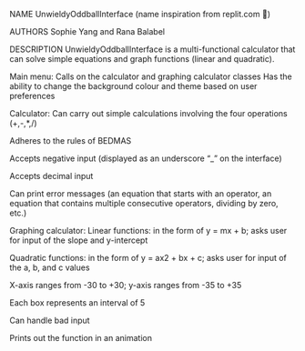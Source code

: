 NAME
UnwieldyOddballInterface (name inspiration from replit.com 🥰)

AUTHORS
Sophie Yang and Rana Balabel

DESCRIPTION
UnwieldyOddballInterface is a multi-functional calculator that can solve simple equations and graph functions (linear and quadratic). 

Main menu:
Calls on the calculator and graphing calculator classes
Has the ability to change the background colour and theme based on user preferences

Calculator:
Can carry out simple calculations involving the four operations (+,-,*,/)

Adheres to the rules of BEDMAS

Accepts negative input (displayed as an underscore “_” on the interface) 

Accepts decimal input

Can print error messages (an equation that starts with an operator, an equation that contains multiple consecutive operators, dividing by zero, etc.)

Graphing calculator:
Linear functions: in the form of y = mx + b; asks user for input of the slope and y-intercept

Quadratic functions: in the form of y = ax2 + bx + c; asks user for input of the a, b, and c values

X-axis ranges from -30 to +30; y-axis ranges from -35 to +35

Each box represents an interval of 5

Can handle bad input 

Prints out the function in an animation

